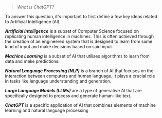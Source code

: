 > *What is ChatGPT?*

To answer this question, it's important to first define a few key ideas related to Artificial Intelligence (AI).

***Artificial Intelligence*** is a subset of Computer Science focused on replicating human intelligence in machines. This is often achieved through the creation of an engineered system that is designed to learn from some kind of input and make decisions based on said input. 

***Machine Learning*** is a subset of AI that utilises algorithms to learn from data and make predictions. 

_**Natural Language Processing (NLP)**_ is a branch of AI that focuses on the interaction between computers and human language. It plays a crucial role in tasks like language understanding and generation.

_**Large Language Models (LLMs)**_ are a type of generative AI that are specifically designed to process and generate human-like text.

***ChatGPT*** is a specific application of AI that combines elements of machine learning and natural language processing 